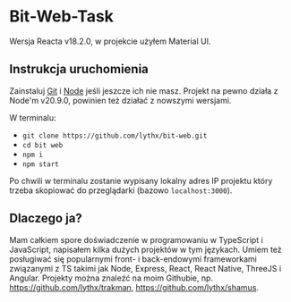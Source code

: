 # Bit-Web-Task
Wersja Reacta v18.2.0, w projekcie użyłem Material UI.

## Instrukcja uruchomienia
Zainstaluj [Git](https://git-scm.com/download/) i [Node](https://nodejs.org/en/download) jeśli jeszcze ich nie masz. Projekt na pewno działa z Node'm v20.9.0, powinien też działać z nowszymi wersjami.

W terminalu:
- `git clone https://github.com/lythx/bit-web.git`
- `cd bit web`
- `npm i`
- `npm start`   

Po chwili w terminalu zostanie wypisany lokalny adres IP projektu który trzeba skopiować do przeglądarki (bazowo `localhost:3000`).

## Dlaczego ja?
Mam całkiem spore doświadczenie w programowaniu w TypeScript i JavaScript, napisałem kilka dużych projektów w tym językach. Umiem też posługiwać się popularnymi front- i back-endowymi frameworkami związanymi z TS takimi jak Node, Express, React, React Native, ThreeJS i Angular. Projekty można znaleźć na moim Githubie, np. https://github.com/lythx/trakman, https://github.com/lythx/shamus.
